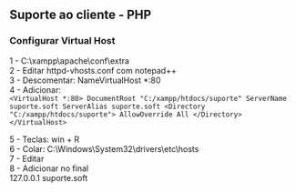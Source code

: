 ## Suporte ao cliente - PHP

### Configurar Virtual Host  
1 - C:\xampp\apache\conf\extra  
2 - Editar httpd-vhosts.conf com notepad++  
3 - Descomentar: NameVirtualHost *:80  
4 - Adicionar:  
    ```<VirtualHost *:80>
            DocumentRoot "C:/xampp/htdocs/suporte"
            ServerName suporte.soft
            ServerAlias suporte.soft
            <Directory "C:/xampp/htdocs/suporte">
                AllowOverride All
            </Directory>
        </VirtualHost>```

5 - Teclas: win + R  
6 - Colar: C:\Windows\System32\drivers\etc\hosts  
7 - Editar  
8 - Adicionar no final  
    127.0.0.1   suporte.soft
